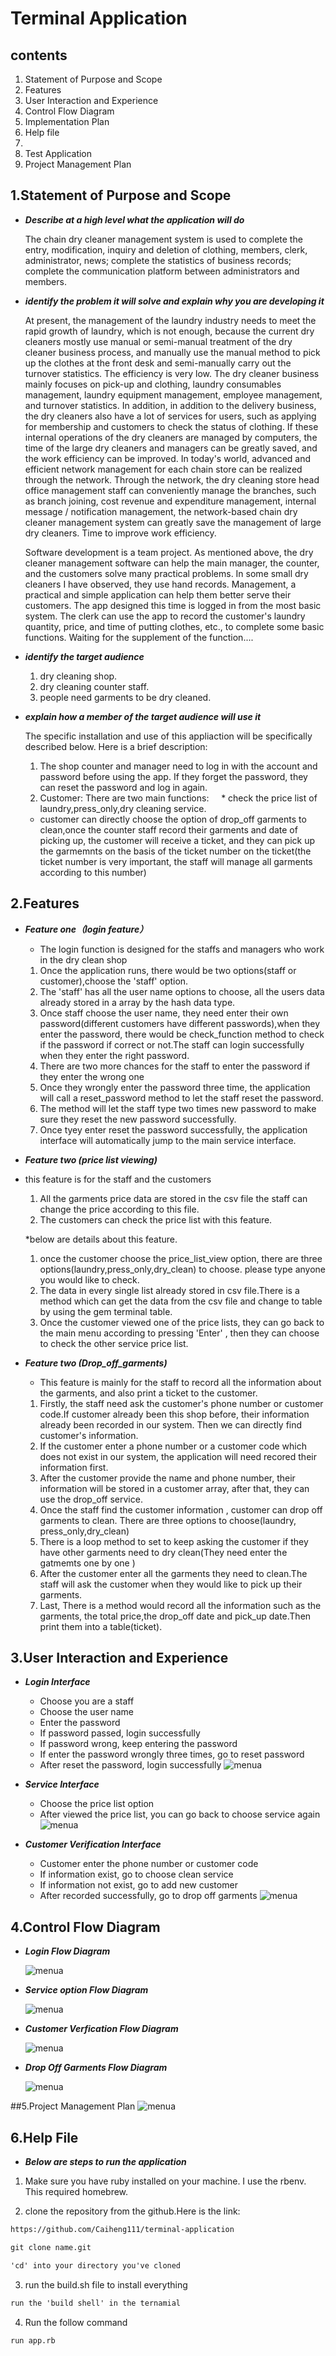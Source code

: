 


# Terminal Application

## contents
1. Statement of Purpose and Scope
2. Features
3. User Interaction and Experience
4. Control Flow Diagram
5. Implementation Plan
6. Help file
7.
8. Test Application
9. Project Management Plan



## 1.Statement of Purpose and Scope
 * ***Describe at a high level what the application will do***

    The chain dry cleaner management system is used to complete the entry, modification, inquiry and deletion of clothing, members, clerk, administrator, news; complete the statistics of business records; complete the communication platform between administrators and members.

 * ***identify the problem it will solve and explain why you are developing it***

    At present, the management of the laundry industry needs to meet the rapid growth of laundry, which is not enough, because the current dry cleaners mostly use manual or semi-manual treatment of the dry cleaner business process, and manually use the manual method to pick up the clothes at the front desk and semi-manually carry out the turnover statistics. The efficiency is very low. The dry cleaner business mainly focuses on pick-up and clothing, laundry consumables management, laundry equipment management, employee management, and turnover statistics. In addition, in addition to the delivery business, the dry cleaners also have a lot of services for users, such as applying for membership and customers to check the status of clothing. If these internal operations of the dry cleaners are managed by computers, the time of the large dry cleaners and managers can be greatly saved, and the work efficiency can be improved. In today's world, advanced and efficient network management for each chain store can be realized through the network. Through the network, the dry cleaning store head office management staff can conveniently manage the branches, such as branch joining, cost revenue and expenditure management, internal message / notification management, the network-based chain dry cleaner management system can greatly save the management of large dry cleaners. Time to improve work efficiency.

    Software development is a team project. As mentioned above, the dry cleaner management software can help the main manager, the counter, and the customers solve many practical problems. In some small dry cleaners I have observed, they use hand records. Management, a practical and simple application can help them better serve their customers. The app designed this time is logged in from the most basic system. The clerk can use the app to record the customer's laundry quantity, price, and time of putting clothes, etc., to complete some basic functions. Waiting for the supplement of the function....



  * ***identify the target audience***
  
    1. dry cleaning shop.
    2. dry cleaning counter staff.
    3. people need garments to be dry cleaned.

  * ***explain how a member of the target audience will use it***

    The specific installation and use of this appliaction will be specifically described below. Here is a brief description:

    1. The shop counter and manager need to log in with the account and password before using the app. If they forget the password, they can reset the password and log in again.
    2. Customer: There are two main functions:
    * check the price list of laundry,press_only,dry cleaning service.

    * customer can directly choose the option of drop_off garments to clean,once the counter staff   record their garments and date of picking up, the customer will receive a ticket, and they can pick up the garmemnts on the basis of the ticket number on the ticket(the ticket number is very important, the staff will manage all garments according to this number)


    

## 2.Features
  * ***Feature one（login feature）***

    * The login function is designed for the staffs and managers who work in the dry clean shop
    1. Once the application runs, there would be two options(staff or customer),choose the 'staff' option.
    2. The 'staff' has all the user name options to choose, all the users data already stored in a array by the hash data type.
    3. Once staff choose the user name, they need enter their own password(different customers have different passwords),when they enter the password, there would be check_function method to check if the password if correct or not.The staff can login successfully when they enter the right password.
    4. There are two more chances for the staff to enter the password if they enter the wrong one
    5. Once they wrongly enter the password three time, the application will call a reset_password method to let the staff reset the password.
    6. The method will let the staff type two times new password to make sure they reset the new password successfully.
    7. Once tyey enter reset the password successfully, the application interface will automatically jump to the main service interface.

  * ***Feature two (price list viewing)***
  * this feature is for the staff and the customers
    1. All the garments price data are stored in the csv file the staff can change the price according to this file.
    2. The customers can check the price list with this feature.

    *below are details about this feature.
    1. once the customer choose the price_list_view option, there are three options(laundry,press_only,dry_clean) to choose. please type anyone you would like to check.
    3. The data in every single list already stored in csv file.There is a method which can get the data from the csv file and change to table by using the gem terminal table.
    4. Once the customer viewed one of the price lists, they can go back to the main menu according to pressing 'Enter' , then they can choose to check the other service price list.

  * ***Feature two (Drop_off_garments)***
    * This feature is mainly for the staff to record all the information about the garments, and also print a ticket to the customer.
    1. Firstly, the staff need ask the customer's phone number or customer code.If customer already been this shop before, their information already been recorded in our system. Then we can directly find customer's information.
    2. If the customer enter a phone number or a customer code which does not exist in our system, the application will need recored their information first.
    3. After the customer provide the name and phone number, their information will be stored in a customer array, after that, they can use the drop_off service.
    4. Once the staff find the customer information , customer can drop off garments to clean. There are three options to choose(laundry, press_only,dry_clean)
    5. There is a loop method to set to keep asking the customer if they have other garments need to dry clean(They need enter the gatmemts one by one )
    6. After the customer enter all the garments they need to clean.The staff will ask the customer when they would like to pick up their garments.
    7. Last, There is a method would record all the information such as the garments, the total price,the drop_off date and pick_up date.Then print them into a table(ticket).



## 3.User Interaction and Experience

* ***Login Interface***
    * Choose you are a staff 
    * Choose the user name
    * Enter the password 
    * If password passed, login successfully
    * If password wrong, keep entering the password
    * If enter the password wrongly three times, go to reset password
    * After reset the password, login successfully
![menua](asset/heng-T1A2-13-project-interface1.png)


* ***Service Interface***
    * Choose the price list option
    * After viewed the price list, you can go back to choose service again
![menua](asset/heng-T1A2-13-project-interface3.png)

* ***Customer Verification Interface***

    * Customer enter the phone number or customer code
    * If information exist, go to choose clean service
    * If information not exist, go to add new customer
    * After recorded successfully, go to drop off garments
![menua](asset/heng-T1A2-13-project-interface4.png)




## 4.Control Flow Diagram

* ***Login Flow Diagram***
    
    ![menua](asset/Heng-T1A2-13-project-login-diagram.png)

* ***Service option Flow Diagram***

    ![menua](asset/Heng-T1A2-13-project-service-options-diagram.png)

* ***Customer Verfication Flow Diagram***

    ![menua](asset/Heng-T1A2-13-project-customer-verification-diagram.png)

* ***Drop Off Garments Flow Diagram***

    ![menua](asset/Heng-T1A2-13-project-drop-off-diagram.png)



##5.Project Management Plan
    ![menua](asset/Heng-T1A2-13-project-management.png)


## 6.Help File

* ***Below are steps to run the application***

1. Make sure you have ruby installed on your machine. I use the rbenv. This required homebrew.

2. clone the repository from the github.Here is the link:
```txt
https://github.com/Caiheng111/terminal-application
```

```txt
git clone name.git
```

```txt
'cd' into your directory you've cloned
```

3. run the build.sh file to install everything
```txt
run the 'build shell' in the ternamial 
```
4. Run the follow command 
```txt
run app.rb
```






































